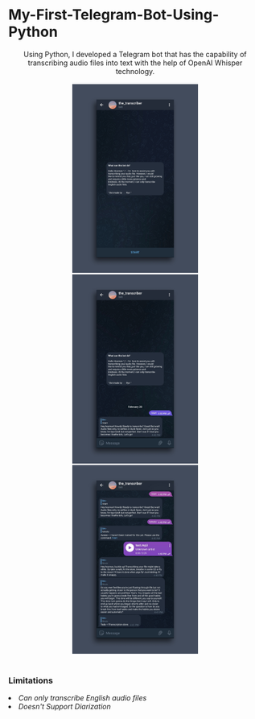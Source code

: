 <p align="center">
<h1>My-First-Telegram-Bot-Using-Python</h1>
</p>    
<p align="center">
Using Python, I developed a Telegram bot that has the capability of transcribing audio files into text with the help of OpenAI Whisper technology.
<br>
<br>  
<img src="images/1.jpg" width=250>
<br>  
<img src="images/2.jpg" width=250 alignment=>  
<br>  
<img src="images/3.jpg" width=250 alignment=>    
<br>
<br>
<h3>Limitations</h3>
<em><li>Can only transcribe English audio files</li>
<li>Doesn't Support Diarization</li></em>

</p>  
